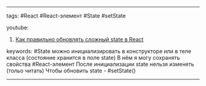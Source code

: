 ____

tags: #React #React-элемент #State #setState 

youtube: 
1. [Как правильно обновлять сложный state в React](https://www.youtube.com/watch?v=a2DkRBnp4ns)

keywords:
#State можно инициализировать в конструкторе или в теле класса (состояние хранится в поле state)
В нём я могу сохранять свойства #React-элемент 
После инициализации state нельзя изменять (тольо читать)
Чтобы обновить state - #setState()
_____


